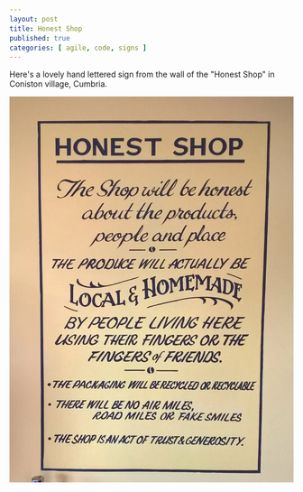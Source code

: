 ```yaml
---
layout: post
title: Honest Shop
published: true
categories: [ agile, code, signs ]
---
```


Here's a lovely hand lettered sign from the wall of the "Honest Shop" in Coniston village, Cumbria. 

![honest](/img/posts/honest-shop/coniston-honest-shop.webp)

